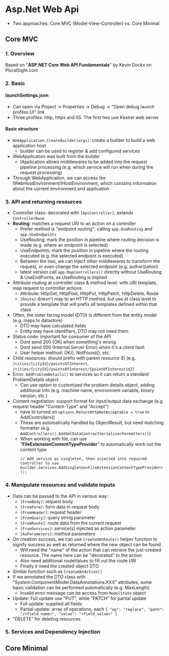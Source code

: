 # Asp.Net Web Api
  - Two approaches: Core MVC (Model-View-Controller) vs. Core Minimal

## Core MVC 


### 1. Overview

Based on "**ASP.NET Core Web API Fundamentals**" by Kevin Dockx on PluralSight.com

### 2. Basic

#### launchSettings.json
  - Can open via Project -> Properties -> Debug -> "Open debug launch profiles UI" link
  - Three profiles: http, https and IIS. The first two use Kestrel web server
#### Basic structure
  - `WebApplication.CreateBuilder(args)`: create a builder to build a web application host
    - builder can be used to register & add configured services
  - WebApplication was built from the builder
    - IApplication allows middlewares to be added into the request pipeline processing (e.g. which service will run when during the request processing)
  - Through WebApplication, we can access the IWebHostEnvironment/IHostEnvironment, which contains information about the current environment and application

### 3. API and returning resources
  - Controller class: decorated with `[ApiController]`, extends `ControllerBase`
  - **Routing**: matches a request URI to an action on a controller
    - Prefer method is "endpoint routing": calling `app.UseRouting` and `app.UseEndpoints`
	- UseRouting: mark the position in pipeline where routing decision is made (e.g. where an endpoint is selected)
	- UseEndpoints: mark the position in pipeline where the routing executed (e.g. the selected endpoint is executed)
	- Between the two, we can inject other middlewares to transform the request, or even change the selected endpoint (e.g. authorization)
	- latest version call `app.MapControllers()` directly without UseRouting & UseEndPoints, as UseRouting is implied
  - Attribute routing at controller class & method level: with URI template, map request to controller actions
    - Attribute: HttpGet, HttpPost, HttpPut, HttpPatch, HttpDelete, Route
	- `[Route]` doesn't map to an HTTP method, but use at class level to provide a template that will prefix all templates defined within that class
  - Often, the outer facing model (DTO) is different from the entity model (e.g. maps to datastore)
    - DTO may have calculated fields
	- Entity may have identifiers, DTO may not need them
  - Status code: important for consumer of the API
    - Dont send 200 (OK) when something's wrong
	- Dont send 500 (Internal Server Error) when it's a client fault
	- User helper method: OK(), NotFound(), etc.
  - Child resources: should prefix with parent resource ID (e.g. `/cities/{cityId}/pointsOfInterest`, `/cities/{cityId}/pointsOfInterest/{pointOfInterestid}`)
  - Error: `AddProblemDetails()` to services so it can return a standard ProblemDetails object
    - Can use option to customized the problem details object, adding additional info (e.g. machine name, environment variable, binary version, etc.)
  - Content negotiation: support format for input/output data exchange (e.g. request header "Content-Type" and "Accept")
    - have to turned on `options.ReturnHttpNotAcceptable = true` in AddControllers()
    - These are automatically handled by ObjectResult, but need matching formatter (e.g. `AddControllers().AddXmlDataContractSerializerFormatters()`)
	- When working with file, can use "**FileExtensionContentTypeProvider**" to automatically work out the content type
	  ```
	  // Add service as singleton, then injected into required controller to use
	  builder.Services.AddSingleton<FileExtensionContentTypeProvider>();
	  ```
### 4. Manipulate resources and validate inputs
  - Data can be passed to the API in various way:
    - `[FromBody]`: request body 
	- `[FromForm]`: form data in request body
    - `[FromHeader]`: request header
	- `[FromQuery]`: query string parameter
	- `[FromRoute]`: route data from the current request
	- `[FromServices]`: service(s) injected as action parameter
	- `[AsParameters]`: method parameters
  - On creation success, we can use `CreatedAtRoute()` helper function to signify success as well as returned where the new object can be found
    - Will need the "name" of the action that can retrieve the just-created resource. The name here can be "decorated" to the action
	- Also need additional routeValues to fill out the route URI
	- Finally it need the created object DTO
  - Similar function such as `CreatedAtAction()`
  - If we annotated the DTO class with "System.ComponentModel.DataAnnotations.XXX" attributes, some basic validation can be performed automatically (e.g. MaxLength)
    - Invalid error message can be access from `ModelState` object
  - Update: Full update use "PUT", while "PATCH" for partial update
    - Full update: supplied all fields
	- Partial update: array of operations, each `{ "op": "replace", "path": "/<field_name>", "value": "<field_value>" }`
  - "DELETE" for deleting resources

### 5. Services and Dependency Injection

## Core Minimal